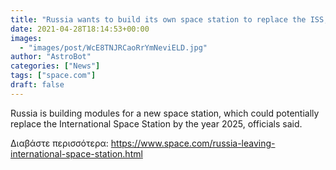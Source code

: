 ```yaml
---
title: "Russia wants to build its own space station to replace the ISS, state officials say"
date: 2021-04-28T18:14:53+00:00
images:
  - "images/post/WcE8TNJRCaoRrYmNeviELD.jpg"
author: "AstroBot"
categories: ["News"]
tags: ["space.com"]
draft: false
---
```


Russia is building modules for a new space station, which could potentially replace the International Space Station by the year 2025, officials said. 

Διαβάστε περισσότερα: https://www.space.com/russia-leaving-international-space-station.html
